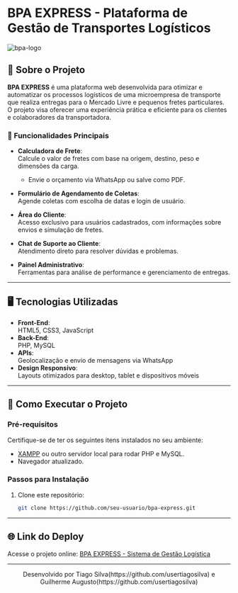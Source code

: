 # BPA EXPRESS - Plataforma de Gestão de Transportes Logísticos


  ![bpa-logo](https://github.com/user-attachments/assets/42b969b9-ad73-44dc-9241-fd76f941819d)



## 🚚 Sobre o Projeto

**BPA EXPRESS** é uma plataforma web desenvolvida para otimizar e automatizar os processos logísticos de uma microempresa de transporte que realiza entregas para o Mercado Livre e pequenos fretes particulares. O projeto visa oferecer uma experiência prática e eficiente para os clientes e colaboradores da transportadora.

### 🌟 Funcionalidades Principais

- **Calculadora de Frete**:  
  Calcule o valor de fretes com base na origem, destino, peso e dimensões da carga.  
  - Envie o orçamento via WhatsApp ou salve como PDF.

- **Formulário de Agendamento de Coletas**:  
  Agende coletas com escolha de datas e login de usuário.

- **Área do Cliente**:  
  Acesso exclusivo para usuários cadastrados, com informações sobre envios e simulação de fretes.

- **Chat de Suporte ao Cliente**:  
  Atendimento direto para resolver dúvidas e problemas.

- **Painel Administrativo**:  
  Ferramentas para análise de performance e gerenciamento de entregas.

---

## 🖥️ Tecnologias Utilizadas

- **Front-End**:  
  HTML5, CSS3, JavaScript
- **Back-End**:  
  PHP, MySQL
- **APIs**:  
  Geolocalização e envio de mensagens via WhatsApp
- **Design Responsivo**:  
  Layouts otimizados para desktop, tablet e dispositivos móveis

---

## 🚀 Como Executar o Projeto

### Pré-requisitos

Certifique-se de ter os seguintes itens instalados no seu ambiente:

- [XAMPP](https://www.apachefriends.org/index.html) ou outro servidor local para rodar PHP e MySQL.
- Navegador atualizado.

### Passos para Instalação

1. Clone este repositório:
   ```bash
   git clone https://github.com/seu-usuario/bpa-express.git

---

## 🌐 Link do Deploy

Acesse o projeto online: [BPA EXPRESS - Sistema de Gestão Logística](https://www.bpa-express.wuaze.com/)

---



   <p align="center">
   Desenvolvido por Tiago Silva(https://github.com/usertiagosilva) e Guilherme Augusto(https://github.com/usertiagosilva)
    </p>

